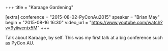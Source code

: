 +++
title = "Karaage Gardening"

[extra]
conference =  "2015-08-02-PyConAu2015"
speaker = "Brian May"
begin = "2015-08-16 16:30"
video_url = "https://www.youtube.com/watch?v=9yiiwcntx5M"
+++

Talk about Karaage, by self. This was my first talk at a big conference such as
PyCon AU.
